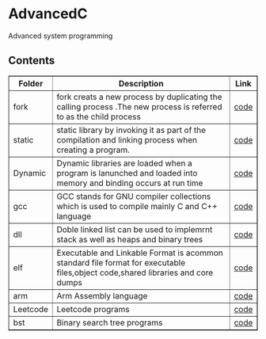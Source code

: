 # AdvancedC
Advanced system programming
<h2>Contents</h2>
<table style="width:100%" border="lpx soild black">
<tr>
<th>Folder</th>
<th>Description</th>
<th>Link</th>
</tr>
<tr>
<td>fork</td>
<td>fork creats a new process by duplicating the calling process .The new process is referred to as the child process</td>
<td><a href="http://github.com/chemchemnaresh/AdvancedC/tree/main/fork">code</a></td>
</tr>
<tr>
<td>static</td>
<td>static library by invoking it as part of the compilation and linking process when creating a program.</td>
<td><a href="http://github.com/chemchemnaresh/AdvancedC/tree/main/static">code</a></td>
</tr>
<tr>
<td>Dynamic</td>
<td>Dynamic libraries are loaded when a program is lanunched and loaded into memory and binding occurs at run time</td>
<td><a href="http://github.com/chemchemnaresh/AdvancedC/tree/main/Dynamic">code</a></td>
</tr>
<tr>
<td>gcc</td>
<td>GCC stands for GNU compiler collections which is used to compile mainly C and C++ language</td>
<td><a href="http://github.com/chemchemnaresh/AdvancedC/tree/main/gcc">code</a></td>
</tr>
<tr>
<td>dll</td>
<td>Doble linked list can be used to implemrnt stack as well as heaps and binary trees</td>
<td><a href="http://github.com/chemchemnaresh/AdvancedC/tree/main/dll">code</a></td>
</tr>
<tr>
<td>elf</td>
<td>Executable and Linkable Format is acommon standard file format for executable files,object code,shared libraries and core dumps</td>
<td><a href="http://github.com/chemchemnaresh/AdvancedC/tree/main/elf">code</a></td>
</tr>
<tr>
<td>arm</td>
<td>Arm Assembly language</td>
<td><a href="http://github.com/chemchemnaresh/AdvancedC/tree/main/arm">code</a></td>
</tr>
<tr>
<td>Leetcode</td>
<td>Leetcode programs</td>
<td><a href="http://github.com/chemchemnaresh/AdvancedC/tree/main/Leetcode">code</a></td>
</tr>
<tr>
<td>bst</td>
<td> Binary search tree programs</td>
<td><a href="http://github.com/chemchemnaresh/AdvancedC/tree/main/bst">code</a></td>
</tr>
</table>
